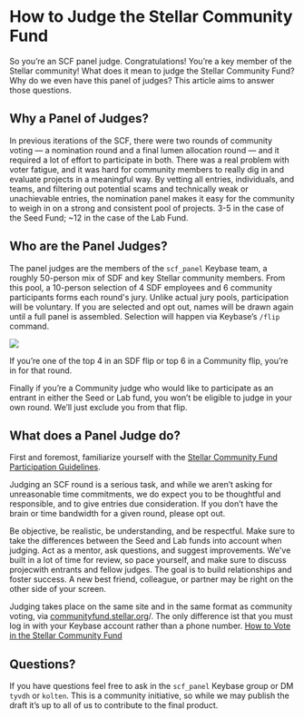 # How to Judge the Stellar Community Fund

So you’re an SCF panel judge. Congratulations! You’re a key member of the Stellar community! What does it mean to judge the Stellar Community Fund? Why do we even have this panel of judges? This article aims to answer those questions.

## Why a Panel of Judges?
In previous iterations of the SCF, there were two rounds of community voting — a nomination round and a final lumen allocation round — and it required a lot of effort to participate in both.  There was a real problem with voter fatigue, and it was hard for community members to really dig in and evaluate projects in a meaningful way. By vetting all entries, individuals, and teams, and filtering out potential scams and technically weak or unachievable entries, the nomination panel makes it easy for the community to weigh in on a strong and consistent pool of projects. 3-5 in the case of the Seed Fund; ~12 in the case of the Lab Fund.

## Who are the Panel Judges?
The panel judges are the members of the `scf_panel` Keybase team, a roughly 50-person mix of SDF and key Stellar community members. From this pool, a 10-person selection of 4 SDF employees and 6 community participants forms each round's jury. Unlike actual jury pools, participation will be voluntary. If you are selected and opt out, names will be drawn again until a full panel is assembled. Selection will happen via Keybase’s `/flip` command.

![](http://tyler.link/6NlLD9+)

If you’re one of the top 4 in an SDF flip or top 6 in a Community flip, you’re in for that round.

Finally if you’re a Community judge who would like to participate as an entrant in either the Seed or Lab fund, you won’t be eligible to judge in your own round. We’ll just exclude you from that flip.

## What does a Panel Judge do?

First and foremost, familiarize yourself with the [Stellar Community Fund Participation Guidelines](#).

Judging an SCF round is a serious task, and while we aren’t asking for unreasonable time commitments, we do expect you to be thoughtful and responsible, and to give entries due consideration.  If you don’t have the brain or time bandwidth for a given round, please opt out.

Be objective, be realistic, be understanding, and be respectful. Make sure to take the differences between the Seed and Lab funds into account when judging. Act as a mentor, ask questions, and suggest improvements. We've built in a lot of time for review, so pace yourself, and make sure to discuss projecwith entrants and fellow judges. The goal is to build relationships and foster success. A new best friend, colleague, or partner may be right on the other side of your screen.

Judging takes place on the same site and in the same format as community voting, via [communityfund.stellar.org](http://communityfund.stellar.org/)/. The only difference ist that you must log in with your Keybase account rather than a phone number. [How to Vote in the Stellar Community Fund](#)

## Questions?
If you have questions feel free to ask in the `scf_panel` Keybase group or DM `tyvdh` or `kolten`. This is a community initiative, so while we may publish the draft it’s up to all of us to contribute to the final product. 
